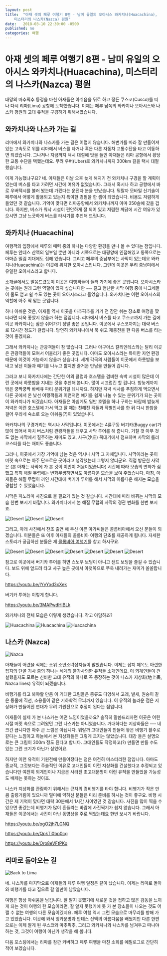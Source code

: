 ```yaml
---
layout: post
title:  "아재 셋의 페루 여행기 8편 - 남미 유일의 오아시스 와카치나(Huacachina),
    미스터리의 나스카(Nazca) 평원"
date:   2018-03-10 22:30:00 -0500
published: no
categories: 여행
---
```


# 아재 셋의 페루 여행기 8편 - 남미 유일의 오아시스 와카치나(Huacachina), 미스터리의 나스카(Nazca) 평원

대망의 마추픽추 등정을 마친 아재들은 아쉬움을 뒤로 하고 정든 쿠스코(Cusco)를
떠나 다시 리마(Lima) 공항에 도착했습니다. 이제는 페루 남쪽의 와카치나
오아시스와 나스카 평원의 고대 유적을 구경하기 위해서였습니다.

## 와카치나와 나스카 가는 길

리마에서 와카치나와 나스카를 가는 길은 어렵지 않습니다. 해변가를 따라 잘
만들어져있는 고속도로 위를 리마에서 버스를 타거나 혹은 다른 자동차 교통수단을
타고 이동하면 되겠습니다. 그나저나 지금까지 택시 대절에 맛을 들인 아재들은
리마 공항에서 황당한 교통 수단을 택했는데요. 무려 우버(Uber)로 와카치나까지
300km 길을 택시 대절했습니다. 

이게 가능했냐구요? 네. 아재들은 이날 오후 늦게 해지기 전 와카치나 구경을 할
계획이었는데 버스를 타고 가려면 시간에 여유가 없었습니다. 그래서 혹시나 하고
공항에서 바로 우버택시를 불러 봤는데 가겠다는 운전자 분을 만났습니다.  뭐랄까
모바일 신기술이 페루에서 어떻게 활용되고 있는지 특이한 경험을 한 셈이
되었습니다. 비용도 저렴하게 들었던 것 같습니다. 기억이 맞다면 리마공항에서
와카치나까지 아마 350솔에 갔을 겁니다. 하지만, 버스가 워낙 시설이 편안하게 잘
되어 있고 저렴한 까닭에 시간 여유가 있으시면 그냥 느긋하게 버스를 타시기를
추천해 드립니다. 

## 와카치나 (Huacachina)

여행객의 입장에서 페루의 매력 중의 하나는 다양한 환경을 만나 볼 수 있다는
점입니다. 페루는 안데스 산맥의 일부일 뿐만 아니라 서쪽으로는 태평양에
인접해있고 동쪽으로는 아마존 밀림 지대에도 접해 있습니다. 그리고 페루의
중남부에는 사막이 있는데요 와카치나(Huacachina)는 이곳에 위치한
오아시스입니다. 그런데 이곳은 무려 중남미에서 유일한 오아시스라고 합니다.

소개글에서도 말씀드렸듯이 이곳은 여행객들이 들러 가기에 좋은 곳입니다.
오아시스라는 곳에는 원래 그런 역할이 있지 싶습니다만 --- 길고 험난한 사막 여행
중에 나그네들이 물도 얻고 쉴 수도 있는 곳이 오아시스라고 들었습니다.
와카치나는 이런 오아시스의 역할에 아주 딱 맞는 곳입니다.

하나 아쉬운 것은, 아재들 역시 이곳을 마추픽추를 가기 전 잠깐 쉬는 장소로
여정을 짰더라면 더욱 좋았지 않을까 하는 점입니다. 리마에서 버스를 타고
쿠스코까지 가는 길에 이곳 와카치나는 잠깐 쉬어가기 정말 좋은 곳입니다.
이곳에서 쿠스코까지는 대략 버스로 12시간 정도가 걸립니다. 당연히 와카치나에서
푹 쉬고 재충전을 한 다음 버스를 타는 것이 좋겠지요.

그래서 와카치나는 관광객들이 참 많습니다. 그러나 아구아스 칼리엔테스와는 달리
이곳은 관광객들이 모여서 어울리기 좋은 곳입니다. 아마도 오아시스라는 특이한
자연 환경 때문에 이것이 가능하지 않을까 싶습니다. 세계 각국의 사람들이
이곳에서 하룻밤을 보내고 낯선 이들과 얘기를 나누고 짧지만 즐거운 만남을 만들어
갑니다. 

그러고 보니 와카치나에는 간단한 야외 클럽과 호스텔을 겸비한 숙박 시설이 많은데
이런 곳에서 하룻밤을 지내는 것을 추천해 봅니다. 많이 시끄럽긴 할 겁니다.
밤늦게까지 밖은 쿵짝쿵짝 바베큐 파티 분위기일 테니까요. 하지만 저녁 식사를 푸짐하게
먹으면서 다른 곳에서 온 낯선 여행객들과 이런저런 얘기를 쉽게 나눌 수 있는
분위기가 되는 곳이 이 와카치나가 되겠습니다. 아재들은 아쉽게도 일반 호텔을
하나 구하는 바람에 밤늦게 저녁은 이런 호스텔에 가서 먹고 잘 때는 친해진 객들과
작별인사를 한 뒤 다시 한참을 걸어 우리네 숙소로 오는 아쉬움(?)이 있었습니다.

와카치나의 구경거리는 역시나 사막입니다. 이곳에서는 4륜구동 버기카(Buggy
car)가 많이 있어서 마치 버스처럼 관광객들을 태우고 사막 투어를 해 줍니다. 거칠
것 아무 것도 없는 사막에서 질주하는 재미도 있고, 사구(沙丘) 꼭대기에서
점프하며 사막의 롤러 코스터를 타는 재미도 좋습니다.

그러나, 이곳에서 가장 기억에 남는 것은 역시나 사막 그 자체입니다. 사막이라는
곳이 머릿 속으로는 아주 단조로운 곳이라고 생각했는데 그렇지 않더군요. 직접
방문한 사막은 (본 아재는 사막에 가 본 것이 이번이 처음이었습니다) 시간에 따라
모습의 변화가 심했고 특히 해질 무렵에는 변화무쌍하면서도 아름다운 모습을 보여
주었습니다. 마침, 아재들은 해질 무렵이 끼인 시간대에 버기카 투어를 해서 사막의
아름다운 해지는 모습을 경험할 수 있었습니다.

사막은 파노라마 사진으로 볼 필요가 있는 것 같습니다. 시간대에 따라 바뀌는
사막의 모습 한번 보시기 바랍니다.  와카치나에서 본 해질 무렵의 사막의 경관
변화를 한번 보시죠. 

![Desert](/assets/2018-03-10-peru-trip-08-huacachina-and-nazca/desert-pano.jpg)
![Desert](/assets/2018-03-10-peru-trip-08-huacachina-and-nazca/desert-pano-2.jpg)
![Desert](/assets/2018-03-10-peru-trip-08-huacachina-and-nazca/desert-pano-3.jpg)

그리고, 아래 사진에서 찬조 출연 해 주신 이쁜 아가씨들은 콜롬비아에서 오신
분들이 되겠습니다. 이분들은 또 이후 아재들의 콜롬비아 여행의 단초를 제공하게
됩니다. 자세한 스토리가 궁금하신 분들은 제 [콜롬비아
여행기](https://steemit.com/kr-newbie/@jwsohn/1)를 참고 하시구요. 

![Desert](/assets/2018-03-10-peru-trip-08-huacachina-and-nazca/desert-1.jpg)
![Desert](/assets/2018-03-10-peru-trip-08-huacachina-and-nazca/desert-2.jpg)
![Desert](/assets/2018-03-10-peru-trip-08-huacachina-and-nazca/desert-3.jpg)
![Desert](/assets/2018-03-10-peru-trip-08-huacachina-and-nazca/desert-4.jpg)
![Desert](/assets/2018-03-10-peru-trip-08-huacachina-and-nazca/desert-5.jpg)
![Desert](/assets/2018-03-10-peru-trip-08-huacachina-and-nazca/desert-6.jpg)
![Desert](/assets/2018-03-10-peru-trip-08-huacachina-and-nazca/desert-7.jpg)

참고로 이곳에서 버기카 투어를 하면 스노우 보딩이 아니고 샌드 보딩을 즐길 수
있습니다. 보드 위에 엎드려 타고 사구 높은 곳에서 아랫쪽으로 쭈욱 내려가는
재미가 쏠쏠합니다. 

https://youtu.be/IYyYxd3xXek

버기카 투어는 이렇게 합니다.

https://youtu.be/3MAPwdHIBLk

와카치나의 전체 모습은 이렇게 생겼습니다. 작고 아담하죠?

![Huacachina](/assets/2018-03-10-peru-trip-08-huacachina-and-nazca/huaca-1.jpg)
![Huacachina](/assets/2018-03-10-peru-trip-08-huacachina-and-nazca/huaca-2.jpg)
![Huacachina](/assets/2018-03-10-peru-trip-08-huacachina-and-nazca/huaca-3.jpg)

## 나스카 (Nazca)

![Nazca](/assets/2018-03-10-peru-trip-08-huacachina-and-nazca/nazca-flight-info.jpg)

아재들이 어렸을 적에는 소위 소년소녀잡지들이 많았습니다. 이제는 잡지 제목도
아련한 잡지의 단골 기사 중의 하나는 세계의 불가사의한 유적들 소개인데요. 이
외계인들이 건설했을지도 모르는 신비한 고대 유적의 하나로 꼭 등장하는 것이
나스카 지상화(地上畵, Nazca lines) 유적이 되겠습니다.

비행기를 타고 봐야할 만큼 이 거대한 그림들은 종류도 다양해서 고래, 벌새,
원숭이 같은 동물에 직선, 소용돌이 같은 기하학적 무늬까지 있습니다. 이 유적의
놀라운 점은 지상화가 만들어진 연대가 무려 기원전으로 추정이 된다는 점입니다. 

아재들이 실제 가 본 나스카는 어떤 느낌이었을까요? 솔직히 말씀드리자면 이곳은
어린 시절 머릿 속으로 그려왔던 그런 나스카는 아니었습니다. 거대하다는
지상화들은 --- 네 크긴 큽니다만 아주 큰 느낌은 아닙니다. 뭐랄까 고대인들이
만들어 놓은 비행기 활주로 같다는 느낌이고 하늘에서 본 지상화들은 그렇게 크지는
않았습니다. 대강 들은 설명으로는 큰 그림이 300m 정도 된다고 합니다.
고대인들도 작정하고(?) 만들면 만들 수도 있는 그런 크기가 아닌가 싶었어요. 

하지만 이런 유적이 기원전에 만들어졌다는 점은 여전히 미스터리한 점입니다.
아마도 종교적, 그것보다는 주술적인 이유로 고대인들이 이런 지상화를 건설했다고
추정되고 있습니다만 여전히 외계인이나 지금은 사라진 초고대문명이 이런 유적을
만들었을 가능성도 배제는 못하는 것이죠. 

나스카 지상화를 관람하기 위해서는 근처의 경비행기를 타야 합니다. 비행기가 작은
만큼 출렁거림이 있으니까 멀미에 약하신 분들은 미리 준비를 하시는 것이 좋구요.
비행 시간은 제 기억이 맞다면 대략 30분에서 1시간 사이였던 것 같습니다. 사진을
많이 찍을 수 있으면 좋겠는데 비행기가 많이 흔들리는 바람에 사진찍기가 쉽지
않습니다. 그래서 아재들은 이곳에서는 사진이 아닌 동영상을 주로 찍었는데요 한번
보시기 바랍니다.

https://youtu.be/ogO2jh7LGNQ

https://youtu.be/QpkTi0bp0cg

https://youtu.be/Oro8eVFtPKo

## 리마로 돌아오는 길

![Back to Lima](/assets/2018-03-10-peru-trip-08-huacachina-and-nazca/back-to-lima.jpg)

네. 나스카를 마지막으로 아재들의 페루 여행 일정은 끝이 났습니다. 이제는 리마로
돌아와 비행기를 타고 집으로 갈 일만이 남았습니다.

여행은 항상 아쉬움을 남깁니다. 잘 알지 못했기에 새로운 것을 접하고 많은 감동을
느끼게 되는 것이 여행의 한 모습이라면, 잘 알지 못했기에 못 가 본 장소들이
나오는 것도 어쩔 수 없는 여행의 다른 모습이겠지요. 페루 여행 역시 그런
모습으로 마무리를 향해 가고 있었습니다. 이곳에 와서 잉카문명과 안데스 산맥의
아름다움을 배웠지만 다른 한편으로는 이제 알게 된 쿠스코와 마추픽추, 그리고
와카치나와 나스카를 남겨두고 떠나야 하는 것, 그것이 여행이 아닌가 생각을 해
봅니다.

다음 포스팅에서는 리마를 잠깐 커버하고 페루 여행을 마친 소회를 에필로그로
간단히 적어 보겠습니다.

